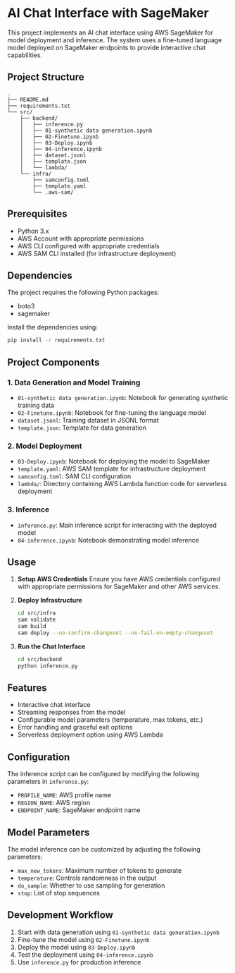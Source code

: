 # AI Chat Interface with SageMaker

This project implements an AI chat interface using AWS SageMaker for model deployment and inference. The system uses a fine-tuned language model deployed on SageMaker endpoints to provide interactive chat capabilities.

## Project Structure

```
.
├── README.md
├── requirements.txt
└── src/
    ├── backend/
    │   ├── inference.py
    │   ├── 01-synthetic data generation.ipynb
    │   ├── 02-Finetune.ipynb
    │   ├── 03-Deploy.ipynb
    │   ├── 04-inference.ipynb
    │   ├── dataset.jsonl
    │   ├── template.json
    │   └── lambda/
    └── infra/
        ├── samconfig.toml
        ├── template.yaml
        └── .aws-sam/
```

## Prerequisites

- Python 3.x
- AWS Account with appropriate permissions
- AWS CLI configured with appropriate credentials
- AWS SAM CLI installed (for infrastructure deployment)

## Dependencies

The project requires the following Python packages:
- boto3
- sagemaker

Install the dependencies using:
```bash
pip install -r requirements.txt
```

## Project Components

### 1. Data Generation and Model Training
- `01-synthetic data generation.ipynb`: Notebook for generating synthetic training data
- `02-Finetune.ipynb`: Notebook for fine-tuning the language model
- `dataset.jsonl`: Training dataset in JSONL format
- `template.json`: Template for data generation

### 2. Model Deployment
- `03-Deploy.ipynb`: Notebook for deploying the model to SageMaker
- `template.yaml`: AWS SAM template for infrastructure deployment
- `samconfig.toml`: SAM CLI configuration
- `lambda/`: Directory containing AWS Lambda function code for serverless deployment

### 3. Inference
- `inference.py`: Main inference script for interacting with the deployed model
- `04-inference.ipynb`: Notebook demonstrating model inference

## Usage

1. **Setup AWS Credentials**
   Ensure you have AWS credentials configured with appropriate permissions for SageMaker and other AWS services.

2. **Deploy Infrastructure**
   ```bash
   cd src/infra
   sam validate
   sam build
   sam deploy --no-confirm-changeset --no-fail-on-empty-changeset                
   ```

3. **Run the Chat Interface**
   ```bash
   cd src/backend
   python inference.py
   ```

## Features

- Interactive chat interface
- Streaming responses from the model
- Configurable model parameters (temperature, max tokens, etc.)
- Error handling and graceful exit options
- Serverless deployment option using AWS Lambda

## Configuration

The inference script can be configured by modifying the following parameters in `inference.py`:
- `PROFILE_NAME`: AWS profile name
- `REGION_NAME`: AWS region
- `ENDPOINT_NAME`: SageMaker endpoint name

## Model Parameters

The model inference can be customized by adjusting the following parameters:
- `max_new_tokens`: Maximum number of tokens to generate
- `temperature`: Controls randomness in the output
- `do_sample`: Whether to use sampling for generation
- `stop`: List of stop sequences

## Development Workflow

1. Start with data generation using `01-synthetic data generation.ipynb`
2. Fine-tune the model using `02-Finetune.ipynb`
3. Deploy the model using `03-Deploy.ipynb`
4. Test the deployment using `04-inference.ipynb`
5. Use `inference.py` for production inference


